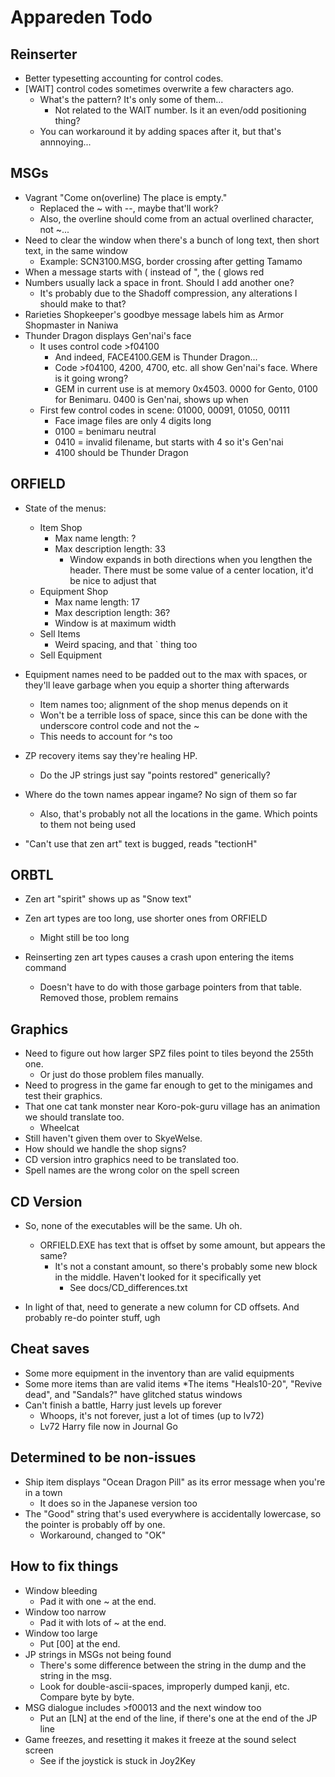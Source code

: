 # Appareden Todo

## Reinserter
* Better typesetting accounting for control codes.
* [WAIT] control codes sometimes overwrite a few characters ago.
	* What's the pattern? It's only some of them...
		* Not related to the WAIT number. Is it an even/odd positioning thing?
	* You can workaround it by adding spaces after it, but that's annnoying...

## MSGs
* Vagrant "Come on(overline) The place is empty."
	* Replaced the ~ with --, maybe that'll work?
	* Also, the overline should come from an actual overlined character, not ~...
* Need to clear the window when there's a bunch of long text, then short text, in the same window
	* Example: SCN3100.MSG, border crossing after getting Tamamo
* When a message starts with ( instead of ", the ( glows red
* Numbers usually lack a space in front. Should I add another one?
	* It's probably due to the Shadoff compression, any alterations I should make to that?
* Rarieties Shopkeeper's goodbye message labels him as Armor Shopmaster in Naniwa
* Thunder Dragon displays Gen'nai's face
	* It uses control code >f04100
		* And indeed, FACE4100.GEM is Thunder Dragon...
		* Code >f04100, 4200, 4700, etc. all show Gen'nai's face. Where is it going wrong?
		* GEM in current use is at memory 0x4503. 0000 for Gento, 0100 for Benimaru. 0400 is Gen'nai, shows up when 
	* First few control codes in scene: 01000, 00091, 01050, 00111
		* Face image files are only 4 digits long
		* 0100 = benimaru neutral
		* 0410 = invalid filename, but starts with 4 so it's Gen'nai
		* 4100 should be Thunder Dragon

## ORFIELD

* State of the menus:
	* Item Shop
		* Max name length: ?
		* Max description length: 33
			* Window expands in both directions when you lengthen the header. There must be some value of a center location, it'd be nice to adjust that
	* Equipment Shop
		* Max name length: 17
		* Max description length: 36?
		* Window is at maximum width
	* Sell Items
		* Weird spacing, and that ` thing too
	* Sell Equipment

* Equipment names need to be padded out to the max with spaces, or they'll leave garbage when you equip a shorter thing afterwards
	* Item names too; alignment of the shop menus depends on it
	* Won't be a terrible loss of space, since this can be done with the underscore control code and not the ~
	* This needs to account for ^s too

* ZP recovery items say they're healing HP.
	* Do the JP strings just say "points restored" generically?

* Where do the town names appear ingame? No sign of them so far
	* Also, that's probably not all the locations in the game. Which points to them not being used

* "Can't use that zen art" text is bugged, reads "tectionH"

## ORBTL
* Zen art "spirit" shows up as "Snow text"

* Zen art types are too long, use shorter ones from ORFIELD
	* Might still be too long

* Reinserting zen art types causes a crash upon entering the items command
	* Doesn't have to do with those garbage pointers from that table. Removed those, problem remains

## Graphics
* Need to figure out how larger SPZ files point to tiles beyond the 255th one.
	* Or just do those problem files manually.
* Need to progress in the game far enough to get to the minigames and test their graphics.
* That one cat tank monster near Koro-pok-guru village has an animation we should translate too.
	* Wheelcat
* Still haven't given them over to SkyeWelse.
* How should we handle the shop signs?
* CD version intro graphics need to be translated too.
* Spell names are the wrong color on the spell screen

## CD Version
* So, none of the executables will be the same. Uh oh.
	* ORFIELD.EXE has text that is offset by some amount, but appears the same?
		* It's not a constant amount, so there's probably some new block in the middle. Haven't looked for it specifically yet
			* See docs/CD_differences.txt

* In light of that, need to generate a new column for CD offsets. And probably re-do pointer stuff, ugh

## Cheat saves
* Some more equipment in the inventory than are valid equipments
* Some more items than are valid items
	*The items "Heals10-20", "Revive dead", and "Sandals?" have glitched status windows
* Can't finish a battle, Harry just levels up forever
	* Whoops, it's not forever, just a lot of times (up to lv72)
	* Lv72 Harry file now in Journal Go

## Determined to be non-issues
* Ship item displays "Ocean Dragon Pill" as its error message when you're in a town
	* It does so in the Japanese version too
* The "Good" string that's used everywhere is accidentally lowercase, so the pointer is probably off by one.
	* Workaround, changed to "OK"

## How to fix things
* Window bleeding
	* Pad it with one ~ at the end.
* Window too narrow
	* Pad it with lots of ~ at the end.
* Window too large
	* Put [00] at the end.
* JP strings in MSGs not being found
	* There's some difference between the string in the dump and the string in the msg.
	* Look for double-ascii-spaces, improperly dumped kanji, etc. Compare byte by byte.
* MSG dialogue includes >f00013 and the next window too
	* Put an [LN] at the end of the line, if there's one at the end of the JP line
* Game freezes, and resetting it makes it freeze at the sound select screen
	* See if the joystick is stuck in Joy2Key